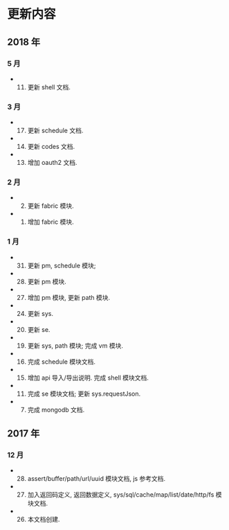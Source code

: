 # 更新内容


## 2018 年

### 5 月

* 11. 更新 shell 文档.

### 3 月

* 17. 更新 schedule 文档.
* 14. 更新 codes 文档.
* 13. 增加 oauth2 文档.

### 2 月

* 02. 更新 fabric 模块.
* 01. 增加 fabric 模块.

### 1 月

* 31. 更新 pm, schedule 模块;
* 28. 更新 pm 模块.
* 27. 增加 pm 模块, 更新 path 模块.
* 24. 更新 sys.
* 20. 更新 se.
* 19. 更新 sys, path 模块; 完成 vm 模块.
* 16. 完成 schedule 模块文档.
* 15. 增加 api 导入/导出说明. 完成 shell 模块文档.
* 11. 完成 se 模块文档; 更新 sys.requestJson.
* 07. 完成 mongodb 文档.


## 2017 年

### 12 月

* 28. assert/buffer/path/url/uuid 模块文档, js 参考文档.
* 27. 加入返回码定义, 返回数据定义, sys/sql/cache/map/list/date/http/fs 模块文档.
* 26. 本文档创建.